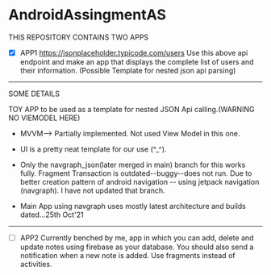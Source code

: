 # AndroidAssingmentAS
THIS REPOSITORY CONTAINS TWO APPS

- [X] APP1
https://jsonplaceholder.typicode.com/users
Use this above api endpoint and make an app that displays the complete list of users and their information.
(Possible Template for nested json api parsing)
---------------------------------------------------------------------------------------------------------------------------------

SOME DETAILS

TOY APP to be used as a template for nested JSON Api calling.(WARNING NO VIEMODEL HERE)

* MVVM--> Partially implemented. Not used View Model in this one.

* UI is a pretty neat template for our use (^_^).

* Only the navgraph_json(later merged in main) branch for this works fully.
Fragment Transaction is outdated--buggy--does not run. 
Due to better creation pattern of android navigation -- using jetpack navigation (navgraph). I have not updated that branch.

* Main App using navgraph uses mostly latest architecture and builds dated...25th Oct'21

<!-- * https://docs.google.com/document/d/1zdX5NJ_sYd12ZtVg7tUQQ2O5JW7BJWdp5bSEZHcqVWU/edit -- some info regarding Json Extractor App and its moving ahead. -->



___________________________________________________________________________________________________________________________________________________________________
- [ ] APP2
Currently benched by me, app in which you can add, delete and update notes using firebase as your database. You should also send a notification when a new note is added. Use fragments instead of activities.
